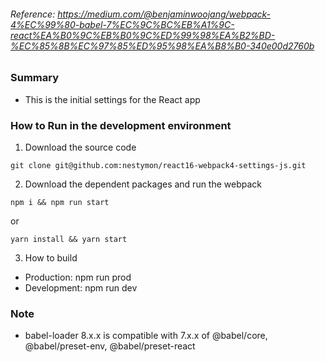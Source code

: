 ###### Reference: https://medium.com/@benjaminwoojang/webpack-4%EC%99%80-babel-7%EC%9C%BC%EB%A1%9C-react%EA%B0%9C%EB%B0%9C%ED%99%98%EA%B2%BD-%EC%85%8B%EC%97%85%ED%95%98%EA%B8%B0-340e00d2760b


### Summary  
- This is the initial settings for the React app  


### How to Run in the development environment  
1. Download the source code  
```
git clone git@github.com:nestymon/react16-webpack4-settings-js.git
```  
2. Download the dependent packages and run the webpack  
```
npm i && npm run start
```  
or  
```
yarn install && yarn start
```  
3. How to build  
- Production: npm run prod  
- Development: npm run dev  


### Note  
- babel-loader 8.x.x is compatible with 7.x.x of @babel/core, @babel/preset-env, @babel/preset-react  
